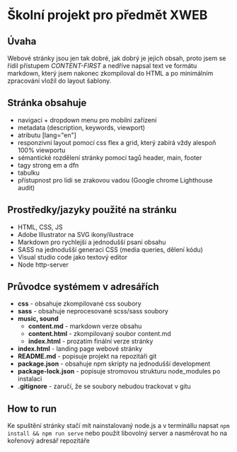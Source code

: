 # Školní projekt pro předmět XWEB

## Úvaha

Webové stránky jsou jen tak dobré, jak dobrý je jejich obsah, proto jsem se řídil přístupem _CONTENT-FIRST_ a nedříve napsal text ve formátu markdown,
který jsem nakonec zkompiloval do HTML a po minimálním zpracování vložil do layout šablony.

## Stránka obsahuje

-   navigaci + dropdown menu pro mobilní zařízení
-   metadata (description, keywords, viewport)
-   atributu \[lang="en"\]
-   responzivní layout pomocí css flex a grid, který zabírá vždy alespoň 100% viewportu
-   sémantické rozdělení stránky pomocí tagů header, main, footer
-   tagy strong em a dfn
-   tabulku
-   přístupnost pro lidi se zrakovou vadou (Google chrome Lighthouse audit)

## Prostředky/jazyky použité na stránku

-   HTML, CSS, JS
-   Adobe Illustrator na SVG ikony/ilustrace
-   Markdown pro rychlejší a jednodušší psaní obsahu
-   SASS na jednodušší generaci CSS (media queries, dělení kódu)
-   Visual studio code jako textový editor
-   Node http-server

## Průvodce systémem v adresářích

-   **css** - obsahuje zkompilované css soubory
-   **sass** - obsahuje neprocesované scss/sass soubory
-   **music, sound**
    -   **content.md** - markdown verze obsahu
    -   **content.html** - zkompilovaný soubor content.md
    -   **index.html** - prozatím finální verze stránky
-   **index.html** - landing page webové stránky
-   **README.md** - popisuje projekt na repozitáři git
-   **package.json** - obsahuje npm skripty na jednodušší development
-   **package-lock.json** - popisuje stromovou strukturu node_modules po instalaci
-   **.gitignore** - zaručí, že se soubory nebudou trackovat v gitu

## How to run

Ke spuštění stránky stačí mít nainstalovaný node.js a v terminállu napsat `npm install && npm run serve`
nebo použít libovolný server a nasměrovat ho na kořenový adresář repozitáře
